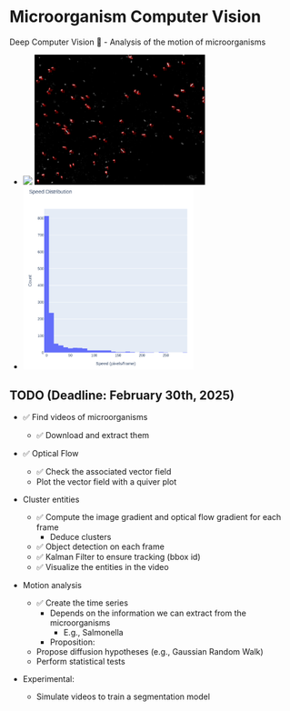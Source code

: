 # Microorganism Computer Vision

Deep Computer Vision 🦠 - Analysis of the motion of microorganisms

- <img src="./resources/results/342843_original.gif" width="300" /> <img src="./resources/results/342843_transformed.gif" width="300" />
- <img src="./resources/results/342843_speed_distribution.png" width="300">

## TODO (Deadline: February 30th, 2025)

- ✅ Find videos of microorganisms
    - ✅ Download and extract them
- ✅ Optical Flow
    - ✅ Check the associated vector field
    - Plot the vector field with a quiver plot
- Cluster entities
    - ✅ Compute the image gradient and optical flow gradient for each frame
        - Deduce clusters
    - ✅ Object detection on each frame 
    - ✅ Kalman Filter to ensure tracking (bbox id)
    - ✅ Visualize the entities in the video
- Motion analysis
    - ✅ Create the time series
        - Depends on the information we can extract from the microorganisms
            - E.g., Salmonella
        - Proposition:
    - Propose diffusion hypotheses (e.g., Gaussian Random Walk)
    - Perform statistical tests

- Experimental:
    - Simulate videos to train a segmentation model
